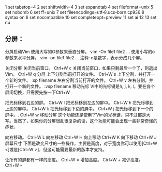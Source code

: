 1 set tabstop=4
2 set shiftwidth=4
3 set expandtab
4 set fileformat=unix
5 set nobomb
6 set ff=unix
7 set fileencodings=utf-8.ucs-born.cp936
8 syntax on
9 set nocompatible
10 set completeopt=preview
11 set ai
12 
13 set nu



## 分屏：

分屏启动Vim
使用大写的O参数来垂直分屏。
vim -On file1 file2 ...
使用小写的o参数来水平分屏。
vim -on file1 file2 ...
注释: n是数字，表示分成几个屏。

关闭分屏
关闭当前窗口。
Ctrl+W c
关闭当前窗口，如果只剩最后一个了，则退出Vim。
Ctrl+W q
分屏
上下分割当前打开的文件。
Ctrl+W s
上下分割，并打开一个新的文件。
:sp filename
左右分割当前打开的文件。
Ctrl+W v
左右分割，并打开一个新的文件。
:vsp filename
移动光标
Vi中的光标键是h, j, k, l，要在各个屏间切换，只需要先按一下Ctrl+W

把光标移到右边的屏。
Ctrl+W l
把光标移到左边的屏中。
Ctrl+W h
把光标移到上边的屏中。
Ctrl+W k
把光标移到下边的屏中。
Ctrl+W j
把光标移到下一个的屏中。.
Ctrl+W w
移动分屏
这个功能还是使用了Vim的光标键，只不过都是大写。当然了，如果你的分屏很乱很复杂的话，这个功能可能会出现一些非常奇怪的症状。

向右移动。
Ctrl+W L
向左移动
Ctrl+W H
向上移动
Ctrl+W K
向下移动
Ctrl+W J
屏幕尺寸
下面是改变尺寸的一些操作，主要是高度，对于宽度你可以使用[Ctrl+W <]或是[Ctrl+W >]，但这可能需要最新的版本才支持。

让所有的屏都有一样的高度。
Ctrl+W =
增加高度。
Ctrl+W +
减少高度。
Ctrl+W -
